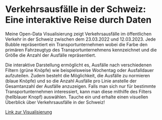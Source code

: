 # Verkehrsausfälle in der Schweiz: <br> Eine interaktive Reise durch Daten

Meine Open-Data Visualisierung zeigt Verkehrsausfälle im öffentlichen Verkehr in der Schweiz zwischen dem 23.03.2022 und
12.03.2023. Jede Bubble repräsentiert ein Transportunternehmen wobei die Farbe den primären Fahrzeugtyp des
Transportunternehmens kennzeichnet und die Größe die Anzahl der Ausfälle repräsentiert.

Die interaktive Darstellung ermöglicht es, Ausfälle nach verschiedenen Filtern (grüne Knöpfe) wie beispielsweise
Wochentag oder Ausfalldauer aufzuteilen. Zudem besteht die Möglichkeit, die Ausfälle zu normieren (blaue Knöpfe) und so
die Anzahl Ausfälle pro Linie anstelle der Gesamtanzahl der Ausfälle anzuzeigen. Falls man sich nur für bestimmte
Transportunternehmen interessiert, kann man diese mithilfe des Filters (hellblauer Knopf) auswählen. Tauche ein und
erhalte einen visuellen Überblick über Verkehrsausfälle in der Schweiz!

[Link zur Visualisierung](https://nicolasfwyss.github.io/data-visualisation-ausfaelle/)
